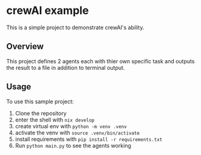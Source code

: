 # crewAI example

This is a simple project to demonstrate crewAI's ability.

## Overview

This project defines 2 agents each with thier own specific task and outputs the result to a file in addition to terminal output.

## Usage

To use this sample project:

1. Clone the repository
2. enter the shell with `nix develop`
3. create virtual env with `python -m venv .venv`
4. activate the venv with `source .venv/bin/activate`
5. install requirements with `pip install -r requirements.txt`
6. Run `python main.py` to see the agents working